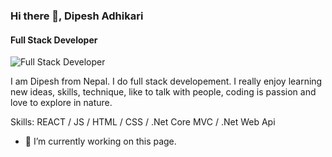 ### Hi there 👋, Dipesh Adhikari
#### Full Stack Developer
![Full Stack Developer](https://arturssmirnovs.github.io/github-profile-readme-generator/images/banner.png)

I am Dipesh from Nepal. I do full stack developement. I really enjoy learning new ideas, skills, technique, like to talk with people, coding is passion and love to explore in nature.

Skills:  REACT / JS / HTML / CSS / .Net Core MVC / .Net Web Api 

- 🔭 I’m currently working on this page. 




